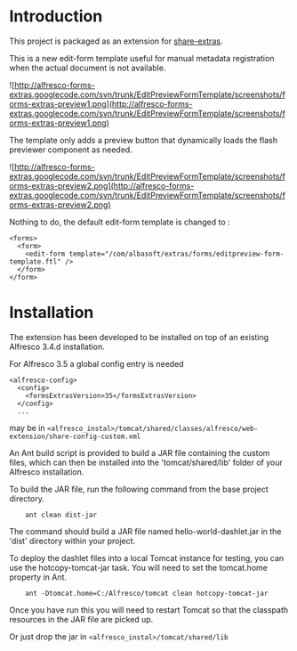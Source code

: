 # Introduction #

This project is packaged as an extension for [share-extras](http://code.google.com/p/share-extras/).

This is a new edit-form template useful for manual metadata registration when the actual document is not available.

![http://alfresco-forms-extras.googlecode.com/svn/trunk/EditPreviewFormTemplate/screenshots/forms-extras-preview1.png](http://alfresco-forms-extras.googlecode.com/svn/trunk/EditPreviewFormTemplate/screenshots/forms-extras-preview1.png)

The template only adds a preview button that dynamically loads the flash previewer component as needed.

![http://alfresco-forms-extras.googlecode.com/svn/trunk/EditPreviewFormTemplate/screenshots/forms-extras-preview2.png](http://alfresco-forms-extras.googlecode.com/svn/trunk/EditPreviewFormTemplate/screenshots/forms-extras-preview2.png)

Nothing to do, the default edit-form template is changed to :

```
<forms>
  <form>
	<edit-form template="/com/albasoft/extras/forms/editpreview-form-template.ftl" />
  </form>
</form>
```

# Installation #

The extension has been developed to be installed on top of an existing Alfresco
3.4.d installation.

For Alfresco 3.5 a global config entry is needed

```
<alfresco-config> 
  <config>
	<formsExtrasVersion>35</formsExtrasVersion>
  </config>
  ...
```

may be in `<alfresco_instal>/tomcat/shared/classes/alfresco/web-extension/share-config-custom.xml`

An Ant build script is provided to build a JAR file containing the
custom files, which can then be installed into the 'tomcat/shared/lib' folder
of your Alfresco installation.

To build the JAR file, run the following command from the base project
directory.

```
    ant clean dist-jar
```

The command should build a JAR file named hello-world-dashlet.jar
in the 'dist' directory within your project.

To deploy the dashlet files into a local Tomcat instance for testing, you can
use the hotcopy-tomcat-jar task. You will need to set the tomcat.home
property in Ant.

```
    ant -Dtomcat.home=C:/Alfresco/tomcat clean hotcopy-tomcat-jar
```

Once you have run this you will need to restart Tomcat so that the classpath
resources in the JAR file are picked up.

Or just drop the jar in `<alfresco_instal>/tomcat/shared/lib`